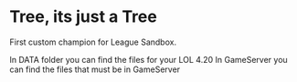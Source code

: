 # Tree, its just a Tree

First custom champion for League Sandbox.

In DATA folder you can find the files for your LOL 4.20 
In GameServer you can find the files that must be in GameServer